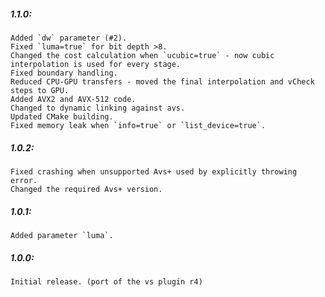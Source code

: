 ##### 1.1.0:
    Added `dw` parameter (#2).
    Fixed `luma=true` for bit depth >8.
    Changed the cost calculation when `ucubic=true` - now cubic interpolation is used for every stage.
    Fixed boundary handling.
    Reduced CPU-GPU transfers - moved the final interpolation and vCheck steps to GPU.
    Added AVX2 and AVX-512 code.
    Changed to dynamic linking against avs.
    Updated CMake building.
    Fixed memory leak when `info=true` or `list_device=true`.

##### 1.0.2:
    Fixed crashing when unsupported Avs+ used by explicitly throwing error.
    Changed the required Avs+ version.

##### 1.0.1:
    Added parameter `luma`.

##### 1.0.0:
    Initial release. (port of the vs plugin r4)
